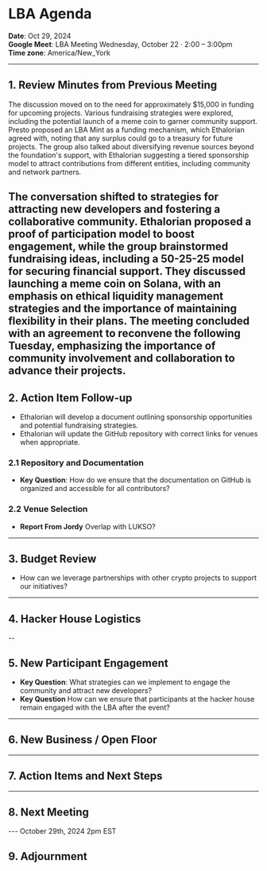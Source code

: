 # LBA Agenda

**Date**: Oct 29, 2024  
**Google Meet**: LBA Meeting Wednesday, October 22 · 2:00 – 3:00pm  
**Time zone**: America/New_York

---

## 1. Review Minutes from Previous Meeting
The discussion moved on to the need for approximately $15,000 in funding for upcoming projects. Various fundraising strategies were explored, including the potential launch of a meme coin to garner community support. Presto proposed an LBA Mint as a funding mechanism, which Ethalorian agreed with, noting that any surplus could go to a treasury for future projects. The group also talked about diversifying revenue sources beyond the foundation's support, with Ethalorian suggesting a tiered sponsorship model to attract contributions from different entities, including community and network partners.

The conversation shifted to strategies for attracting new developers and fostering a collaborative community. Ethalorian proposed a proof of participation model to boost engagement, while the group brainstormed fundraising ideas, including a 50-25-25 model for securing financial support. They discussed launching a meme coin on Solana, with an emphasis on ethical liquidity management strategies and the importance of maintaining flexibility in their plans. The meeting concluded with an agreement to reconvene the following Tuesday, emphasizing the importance of community involvement and collaboration to advance their projects.
---

## 2. Action Item Follow-up
- Ethalorian will develop a document outlining sponsorship opportunities and potential fundraising strategies.
- Ethalorian will update the GitHub repository with correct links for venues when appropriate.

### 2.1 Repository and Documentation

- **Key Question**: How do we ensure that the documentation on GitHub is organized and accessible for all contributors?

### 2.2 Venue Selection
- **Report From Jordy** Overlap with LUKSO?

---

## 3. Budget Review
- How can we leverage partnerships with other crypto projects to support our initiatives?
---

## 4. Hacker House Logistics
-- 

## 5. New Participant Engagement

- **Key Question**: What strategies can we implement to engage the community and attract new developers?
- **Key Question** How can we ensure that participants at the hacker house remain engaged with the LBA after the event?
---

## 6. New Business / Open Floor

---

## 7. Action Items and Next Steps

---

## 8. Next Meeting

---  October 29th, 2024 2pm EST

## 9. Adjournment
